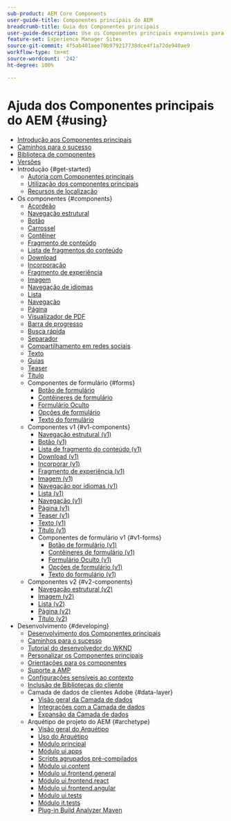 ```yaml
---
sub-product: AEM Core Components
user-guide-title: Componentes principais do AEM
breadcrumb-title: Guia dos Componentes principais
user-guide-description: Use os Componentes principais expansíveis para permitir que os autores criem conteúdo facilmente.
feature-set: Experience Manager Sites
source-git-commit: 4f5ab401aee70b979217738dce4f1a72de940ae9
workflow-type: tm+mt
source-wordcount: '242'
ht-degree: 100%

---
```



# Ajuda dos Componentes principais do AEM {#using}

+ [Introdução aos Componentes principais](introduction.md)
+ [Caminhos para o sucesso](developing/success.md)
+ [Biblioteca de componentes](https://adobe.com/go/aem_cmp_library_br)
+ [Versões](versions.md)
+ Introdução {#get-started}
   + [Autoria com Componentes principais](get-started/authoring.md)
   + [Utilização dos componentes principais](get-started/using.md)
   + [Recursos de localização](get-started/localization.md)
+ Os componentes {#components}
   + [Acordeão](components/accordion.md)
   + [Navegação estrutural](components/breadcrumb.md)
   + [Botão](components/button.md)
   + [Carrossel](components/carousel.md)
   + [Contêiner](components/container.md)
   + [Fragmento de conteúdo](components/content-fragment-component.md)
   + [Lista de fragmentos do conteúdo](components/content-fragment-list.md)
   + [Download](components/download.md)
   + [Incorporação](components/embed.md)
   + [Fragmento de experiência](components/experience-fragment.md)
   + [Imagem](components/image.md)
   + [Navegação de idiomas](components/language-navigation.md)
   + [Lista](components/list.md)
   + [Navegação](components/navigation.md)
   + [Página](components/page.md)
   + [Visualizador de PDF](components/pdf-viewer.md)
   + [Barra de progresso](components/progress-bar.md)
   + [Busca rápida](components/quick-search.md)
   + [Separador](components/separator.md)
   + [Compartilhamento em redes sociais](components/sharing.md)
   + [Texto](components/text.md)
   + [Guias](components/tabs.md)
   + [Teaser](components/teaser.md)
   + [Título](components/title.md)
   + Componentes de formulário {#forms}
      + [Botão de formulário](components/forms/form-button.md)
      + [Contêineres de formulário](components/forms/form-container.md)
      + [Formulário Oculto](components/forms/form-hidden.md)
      + [Opções de formulário](components/forms/form-options.md)
      + [Texto do formulário](components/forms/form-text.md)
   + Componentes v1 {#v1-components}
      + [Navegação estrutural (v1)](components/v1/breadcrumb-v1.md)
      + [Botão (v1)](components/v1/button.md)
      + [Lista de fragmento do conteúdo (v1)](components/v1/content-fragment-list.md)
      + [Download (v1)](components/v1/download.md)
      + [Incorporar (v1)](components/v1/embed.md)
      + [Fragmento de experiência (v1)](components/v1/experience-fragment.md)
      + [Imagem (v1)](components/v1/image-v1.md)
      + [Navegação por idiomas (v1)](components/v1/language-navigation.md)
      + [Lista (v1)](components/v1/list-v1.md)
      + [Navegação (v1)](components/v1/navigation.md)
      + [Página (v1)](components/v1/page-v1.md)
      + [Teaser (v1)](components/v1/teaser.md)
      + [Texto (v1)](components/v1/text-v1.md)
      + [Título (v1)](components/v1/title-v1.md)
      + Componentes de formulário v1 {#v1-forms}
         + [Botão de formulário (v1)](components/v1/form-button-v1.md)
         + [Contêineres de formulário (v1)](components/v1/form-container-v1.md)
         + [Formulário Oculto (v1)](components/v1/form-hidden-v1.md)
         + [Opções de formulário (v1)](components/v1/form-options-v1.md)
         + [Texto do formulário (v1)](components/v1/form-text-v1.md)
   + Componentes v2 {#v2-components}
      + [Navegação estrutural (v2)](components/v2/breadcrumb.md)
      + [Imagem (v2)](components/v2/image.md)
      + [Lista (v2)](components/v2/list.md)
      + [Página (v2)](components/v2/page.md)
      + [Título (v2)](components/v2/title.md)
+ Desenvolvimento {#developing}
   + [Desenvolvimento dos Componentes principais](developing/overview.md)
   + [Caminhos para o sucesso](https://experienceleague.adobe.com/docs/experience-manager-core-components/using/success.html?lang=pt-BR)
   + [Tutorial do desenvolvedor do WKND](https://experienceleague.adobe.com/docs/experience-manager-learn/getting-started-wknd-tutorial-develop/overview.html?lang=pt-BR)
   + [Personalizar os Componentes principais](developing/customizing.md)
   + [Orientações para os componentes](developing/guidelines.md)
   + [Suporte a AMP](developing/amp.md)
   + [Configurações sensíveis ao contexto](developing/context-aware-configs.md)
   + [Inclusão de Bibliotecas do cliente](developing/including-clientlibs.md)
   + Camada de dados de clientes Adobe {#data-layer}
      + [Visão geral da Camada de dados](developing/data-layer/overview.md)
      + [Integrações com a Camada de dados](developing/data-layer/integrations.md)
      + [Expansão da Camada de dados](developing/data-layer/extending.md)
   + Arquétipo de projeto do AEM {#archetype}
      + [Visão geral do Arquétipo](developing/archetype/overview.md)
      + [Uso do Arquétipo](developing/archetype/using.md)
      + [Módulo principal](developing/archetype/core.md)
      + [Módulo ui.apps](developing/archetype/uiapps.md)
      + [Scripts agrupados pré-compilados](developing/archetype/precompiled-bundled-scripts.md)
      + [Módulo ui.content](developing/archetype/uicontent.md)
      + [Módulo ui.frontend.general](developing/archetype/uifrontend.md)
      + [Módulo ui.frontend.react](developing/archetype/uifrontend-react.md)
      + [Módulo ui.frontend.angular](developing/archetype/uifrontend-angular.md)
      + [Módulo ui.tests](developing/archetype/uitests.md)
      + [Módulo it.tests](developing/archetype/ittests.md)
      + [Plug-in Build Analyzer Maven](developing/archetype/build-analyzer-maven-plugin.md)
